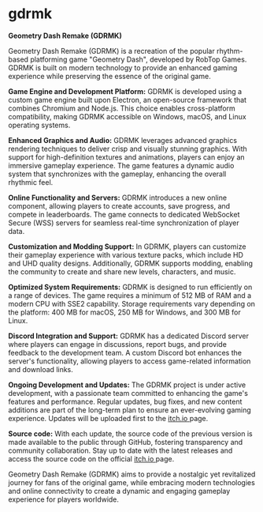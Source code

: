 # gdrmk

**Geometry Dash Remake (GDRMK)**

Geometry Dash Remake (GDRMK) is a recreation of the popular rhythm-based platforming game "Geometry Dash", developed by RobTop Games. GDRMK is built on modern technology to provide an enhanced gaming experience while preserving the essence of the original game.

**Game Engine and Development Platform:**
GDRMK is developed using a custom game engine built upon Electron, an open-source framework that combines Chromium and Node.js. This choice enables cross-platform compatibility, making GDRMK accessible on Windows, macOS, and Linux operating systems.

**Enhanced Graphics and Audio:**
GDRMK leverages advanced graphics rendering techniques to deliver crisp and visually stunning graphics. With support for high-definition textures and animations, players can enjoy an immersive gameplay experience. The game features a dynamic audio system that synchronizes with the gameplay, enhancing the overall rhythmic feel.

**Online Functionality and Servers:**
GDRMK introduces a new online component, allowing players to create accounts, save progress, and compete in leaderboards. The game connects to dedicated WebSocket Secure (WSS) servers for seamless real-time synchronization of player data.

**Customization and Modding Support:**
In GDRMK, players can customize their gameplay experience with various texture packs, which include HD and UHD quality designs. Additionally, GDRMK supports modding, enabling the community to create and share new levels, characters, and music.

**Optimized System Requirements:**
GDRMK is designed to run efficiently on a range of devices. The game requires a minimum of 512 MB of RAM and a modern CPU with SSE2 capability. Storage requirements vary depending on the platform: 400 MB for macOS, 250 MB for Windows, and 300 MB for Linux.

**Discord Integration and Support:**
GDRMK has a dedicated Discord server where players can engage in discussions, report bugs, and provide feedback to the development team. A custom Discord bot enhances the server's functionality, allowing players to access game-related information and download links.

**Ongoing Development and Updates:**
The GDRMK project is under active development, with a passionate team committed to enhancing the game's features and performance. Regular updates, bug fixes, and new content additions are part of the long-term plan to ensure an ever-evolving gaming experience. Updates will be uploaded first to the <a href="https://jotalea.itch.io/geometry-dash-rmk"> itch.io </a> page.

**Source code:**
With each update, the source code of the previous version is made available to the public through GitHub, fostering transparency and community collaboration. Stay up to date with the latest releases and access the source code on the official <a href="https://jotalea.itch.io/geometry-dash-rmk"> itch.io </a> page.

Geometry Dash Remake (GDRMK) aims to provide a nostalgic yet revitalized journey for fans of the original game, while embracing modern technologies and online connectivity to create a dynamic and engaging gameplay experience for players worldwide.

